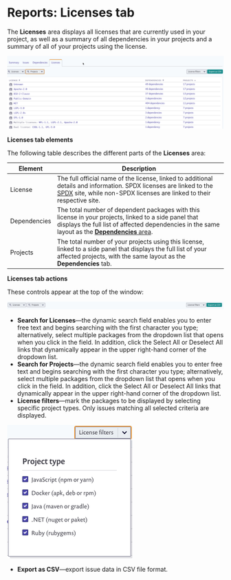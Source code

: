 # Reports: Licenses tab

The **Licenses** area displays all licenses that are currently used in your project, as well as a summary of all dependencies in your projects and a summary of all of your projects using the license.

![](<../../../.gitbook/assets/image (205).png>)

**Licenses tab elements**

The following table describes the different parts of the **Licenses** area:

| **Element**  | **Description**                                                                                                                                                                                                                                                    |
| ------------ | ------------------------------------------------------------------------------------------------------------------------------------------------------------------------------------------------------------------------------------------------------------------ |
| License      | The full official name of the license, linked to additional details and information. SPDX licenses are linked to the [SPDX](https://spdx.org/) site, while non-SPDX licenses are linked to their respective site.                                                  |
| Dependencies | The total number of dependent packages with this license in your projects, linked to a side panel that displays the full list of affected dependencies in the same layout as the [**Dependencies** area](https://snyk.io/?post\_type=docs\&p=12382\&preview=true). |
| Projects     | The total number of your projects using this license, linked to a side panel that displays the full list of your affected projects, with the same layout as the **Dependencies** tab.                                                                              |

**Licenses tab actions**

These controls appear at the top of the window:

![](../../../.gitbook/assets/uuid-8399334e-74b7-0649-d55c-e0ddecb54272-en.png)

* **Search for Licenses**—the dynamic search field enables you to enter free text and begins searching with the first character you type; alternatively, select multiple packages from the dropdown list that opens when you click in the field. In addition, click the Select All or Deselect All links that dynamically appear in the upper right-hand corner of the dropdown list.
* **Search for Projects**—the dynamic search field enables you to enter free text and begins searching with the first character you type; alternatively, select multiple packages from the dropdown list that opens when you click in the field. In addition, click the Select All or Deselect All links that dynamically appear in the upper right-hand corner of the dropdown list.
* **License filters**—mark the packages to be displayed by selecting specific project types. Only issues matching all selected criteria are displayed.

![](../../../.gitbook/assets/uuid-53b0da21-ca9b-a04c-354a-97219ae7c05b-en-1-.png)

* **Export as CSV**—export issue data in CSV file format.
